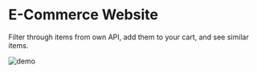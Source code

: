 E-Commerce Website
===

Filter through items from own API, add them to your cart, and see similar items.

![demo](https://giphy.com/embed/wpzoxeqixOEc4qcJal)
